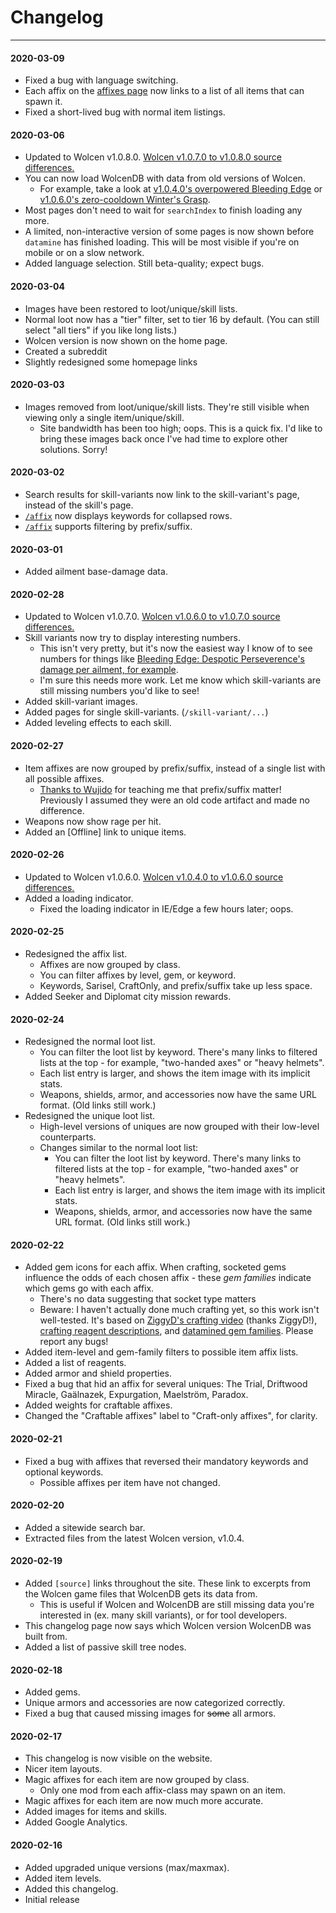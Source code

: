 Changelog
=========

---

#### 2020-03-09
- Fixed a bug with language switching.
- Each affix on the [affixes page](/affix) now links to a list of all items that can spawn it.
- Fixed a short-lived bug with normal item listings.

#### 2020-03-06
- Updated to Wolcen v1.0.8.0. [Wolcen v1.0.7.0 to v1.0.8.0 source differences.](https://gitlab.com/erosson/wolcendb/-/commit/7774750ece265015b1360ad62bbaf5efeba987d7)
- You can now load WolcenDB with data from old versions of Wolcen.
  - For example, take a look at [v1.0.4.0's overpowered Bleeding Edge](/skill-variant/player_laceration_variant_11?build_revision=1.0.4.3_ER) or [v1.0.6.0's zero-cooldown Winter's Grasp](/skill/player_frostnova?build_revision=1.0.6.0_ER).
- Most pages don't need to wait for `searchIndex` to finish loading any more.
- A limited, non-interactive version of some pages is now shown before `datamine` has finished loading. This will be most visible if you're on mobile or on a slow network.
- Added language selection. Still beta-quality; expect bugs.

#### 2020-03-04
- Images have been restored to loot/unique/skill lists.
- Normal loot now has a "tier" filter, set to tier 16 by default. (You can still select "all tiers" if you like long lists.)
- Wolcen version is now shown on the home page.
- Created a subreddit
- Slightly redesigned some homepage links

#### 2020-03-03
- Images removed from loot/unique/skill lists. They're still visible when viewing only a single item/unique/skill.
  - Site bandwidth has been too high; oops. This is a quick fix. I'd like to bring these images back once I've had time to explore other solutions. Sorry!

#### 2020-03-02
- Search results for skill-variants now link to the skill-variant's page, instead of the skill's page.
- [`/affix`](/affix) now displays keywords for collapsed rows.
- [`/affix`](/affix) supports filtering by prefix/suffix.

#### 2020-03-01
- Added ailment base-damage data.

#### 2020-02-28
- Updated to Wolcen v1.0.7.0. [Wolcen v1.0.6.0 to v1.0.7.0 source differences.](https://gitlab.com/erosson/wolcendb/-/commit/8dd1940849aa9db35ab69f689b24c630a1a63031)
- Skill variants now try to display interesting numbers.
  - This isn't very pretty, but it's now the easiest way I know of to see numbers for things like [Bleeding Edge: Despotic Perseverence's damage per ailment, for example](/skill/player_laceration).
  - I'm sure this needs more work. Let me know which skill-variants are still missing numbers you'd like to see!
- Added skill-variant images.
- Added pages for single skill-variants. (`/skill-variant/...`)
- Added leveling effects to each skill.

#### 2020-02-27
- Item affixes are now grouped by prefix/suffix, instead of a single list with all possible affixes.
  - [Thanks to Wujido](https://youtu.be/jcYnamTR4f8) for teaching me that prefix/suffix matter! Previously I assumed they were an old code artifact and made no difference.
- Weapons now show rage per hit.
- Added an [Offline] link to unique items.

#### 2020-02-26
- Updated to Wolcen v1.0.6.0. [Wolcen v1.0.4.0 to v1.0.6.0 source differences.](https://gitlab.com/erosson/wolcendb/-/commit/c7a8fd560914493c6ee8538a53791159040e6f3f)
- Added a loading indicator.
  - Fixed the loading indicator in IE/Edge a few hours later; oops.

#### 2020-02-25
- Redesigned the affix list.
  - Affixes are now grouped by class.
  - You can filter affixes by level, gem, or keyword.
  - Keywords, Sarisel, CraftOnly, and prefix/suffix take up less space.
- Added Seeker and Diplomat city mission rewards.

#### 2020-02-24
- Redesigned the normal loot list.
  - You can filter the loot list by keyword. There's many links to filtered lists at the top - for example, "two-handed axes" or "heavy helmets".
  - Each list entry is larger, and shows the item image with its implicit stats.
  - Weapons, shields, armor, and accessories now have the same URL format. (Old links still work.)
- Redesigned the unique loot list.
  - High-level versions of uniques are now grouped with their low-level counterparts.
  - Changes similar to the normal loot list:
    - You can filter the loot list by keyword. There's many links to filtered lists at the top - for example, "two-handed axes" or "heavy helmets".
    - Each list entry is larger, and shows the item image with its implicit stats.
    - Weapons, shields, armor, and accessories now have the same URL format. (Old links still work.)

#### 2020-02-22
- Added gem icons for each affix. When crafting, socketed gems influence the odds of each chosen affix - these *gem families* indicate which gems go with each affix.
  - There's no data suggesting that socket type matters
  - Beware: I haven't actually done much crafting yet, so this work isn't well-tested. It's based on [ZiggyD's crafting video](https://www.youtube.com/watch?v=0_u8sCgpSBE) (thanks ZiggyD!), [crafting reagent descriptions](/reagent), and [datamined gem families](https://gitlab.com/erosson/wolcendb/-/tree/master/datamine/Game/Umbra/Loot/MagicEffects/Affixes/Craft/GemFamiliesAndCoveredEffectIDs.xml). Please report any bugs!
- Added item-level and gem-family filters to possible item affix lists.
- Added a list of reagents.
- Added armor and shield properties.
- Fixed a bug that hid an affix for several uniques: The Trial, Driftwood Miracle, Gaälnazek, Expurgation, Maelström, Paradox.
- Added weights for craftable affixes.
- Changed the "Craftable affixes" label to "Craft-only affixes", for clarity.

#### 2020-02-21
- Fixed a bug with affixes that reversed their mandatory keywords and optional keywords.
  - Possible affixes per item have not changed.

#### 2020-02-20
- Added a sitewide search bar.
- Extracted files from the latest Wolcen version, v1.0.4.

#### 2020-02-19
- Added `[source]` links throughout the site. These link to excerpts from the Wolcen game files that WolcenDB gets its data from.
  - This is useful if Wolcen and WolcenDB are still missing data you're interested in (ex. many skill variants), or for tool developers.
- This changelog page now says which Wolcen version WolcenDB was built from.
- Added a list of passive skill tree nodes.

#### 2020-02-18
- Added gems.
- Unique armors and accessories are now categorized correctly.
- Fixed a bug that caused missing images for ~~some~~ all armors.

#### 2020-02-17
- This changelog is now visible on the website.
- Nicer item layouts.
- Magic affixes for each item are now grouped by class.
  - Only one mod from each affix-class may spawn on an item.
- Magic affixes for each item are now much more accurate.
- Added images for items and skills.
- Added Google Analytics.

#### 2020-02-16
- Added upgraded unique versions (max/maxmax).
- Added item levels.
- Added this changelog.
- Initial release
